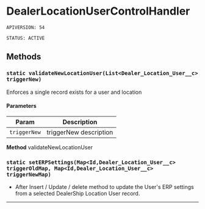 # DealerLocationUserControlHandler

`APIVERSION: 54`

`STATUS: ACTIVE`
## Methods
### `static validateNewLocationUser(List<Dealer_Location_User__c> triggerNew)`

Enforces a single record exists for a user and location

#### Parameters

|Param|Description|
|---|---|
|`triggerNew`|triggerNew description|


**Method** validateNewLocationUser

### `static setERPSettings(Map<Id,Dealer_Location_User__c> triggerOldMap, Map<Id,Dealer_Location_User__c> triggerNewMap)`

- After Insert / Update / delete method to update the User's ERP settings from a selected DealerShip Location User record.

---
